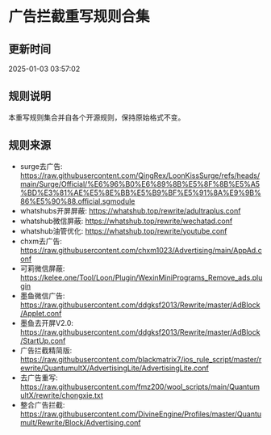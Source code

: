 # 广告拦截重写规则合集

## 更新时间
2025-01-03 03:57:02

## 规则说明
本重写规则集合并自各个开源规则，保持原始格式不变。

## 规则来源
- surge去广告: https://raw.githubusercontent.com/QingRex/LoonKissSurge/refs/heads/main/Surge/Official/%E6%96%B0%E6%89%8B%E5%8F%8B%E5%A5%BD%E3%81%AE%E5%8E%BB%E5%B9%BF%E5%91%8A%E9%9B%86%E5%90%88.official.sgmodule
- whatshubs开屏屏蔽: https://whatshub.top/rewrite/adultraplus.conf
- whatshub微信屏蔽: https://whatshub.top/rewrite/wechatad.conf
- whatshub油管优化: https://whatshub.top/rewrite/youtube.conf
- chxm去广告: https://raw.githubusercontent.com/chxm1023/Advertising/main/AppAd.conf
- 可莉微信屏蔽: https://kelee.one/Tool/Loon/Plugin/WexinMiniPrograms_Remove_ads.plugin
- 墨鱼微信广告: https://raw.githubusercontent.com/ddgksf2013/Rewrite/master/AdBlock/Applet.conf
- 墨鱼去开屏V2.0: https://raw.githubusercontent.com/ddgksf2013/Rewrite/master/AdBlock/StartUp.conf
- 广告拦截精简版: https://raw.githubusercontent.com/blackmatrix7/ios_rule_script/master/rewrite/QuantumultX/AdvertisingLite/AdvertisingLite.conf
- 去广告重写: https://raw.githubusercontent.com/fmz200/wool_scripts/main/QuantumultX/rewrite/chongxie.txt
- 整合广告拦截: https://raw.githubusercontent.com/DivineEngine/Profiles/master/Quantumult/Rewrite/Block/Advertising.conf
